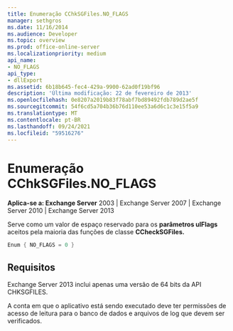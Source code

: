 ```yaml
---
title: Enumeração CChkSGFiles.NO_FLAGS
manager: sethgros
ms.date: 11/16/2014
ms.audience: Developer
ms.topic: overview
ms.prod: office-online-server
ms.localizationpriority: medium
api_name:
- NO_FLAGS
api_type:
- dllExport
ms.assetid: 6b18b645-fec4-429a-9900-62ad0f19bf96
description: 'Última modificação: 22 de fevereiro de 2013'
ms.openlocfilehash: 0e8207a2019b83f78abf7bd89492fdb789d2ae5f
ms.sourcegitcommit: 54f6cd5a704b36b76d110ee53a6d6c1c3e15f5a9
ms.translationtype: MT
ms.contentlocale: pt-BR
ms.lasthandoff: 09/24/2021
ms.locfileid: "59516276"
---
```

# <a name="cchksgfilesno_flags-enumeration"></a>Enumeração CChkSGFiles.NO_FLAGS

**Aplica-se a: Exchange Server** 2003 | Exchange Server 2007 | Exchange Server 2010 | Exchange Server 2013
  
Serve como um valor de espaço reservado para os **parâmetros ulFlags** aceitos pela maioria das funções de classe **CCheckSGFiles.** 
  
```cs
Enum { NO_FLAGS = 0 }

```

## <a name="requirements"></a>Requisitos

Exchange Server 2013 inclui apenas uma versão de 64 bits da API CHKSGFILES.
  
A conta em que o aplicativo está sendo executado deve ter permissões de acesso de leitura para o banco de dados e arquivos de log que devem ser verificados.
  

